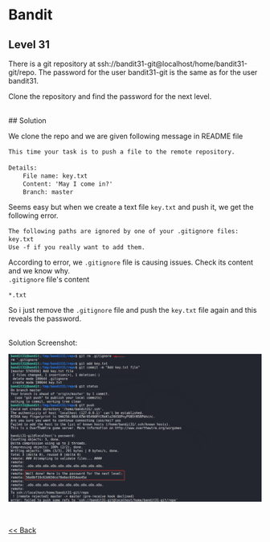 # Bandit

## Level 31
There is a git repository at ssh://bandit31-git@localhost/home/bandit31-git/repo. The password for the user bandit31-git is the same as for the user bandit31.

Clone the repository and find the password for the next level.

<br/>
## Solution

We clone the repo and we are given following message in README file

```
This time your task is to push a file to the remote repository.

Details:
    File name: key.txt
    Content: 'May I come in?'
    Branch: master
```

Seems easy but when we create a text file `key.txt` and push it, we get the following error.

```
The following paths are ignored by one of your .gitignore files:
key.txt
Use -f if you really want to add them.
```

According to error, we `.gitignore` file is causing issues. Check its content and we know why.<br/>
`.gitignore` file's content

```
*.txt
```

So i just remove the `.gitignore` file and push the `key.txt` file again and this reveals the password.

<br/>
Solution Screenshot:

![Level 31 Image](./images/Level31.png)

<br/>

[<< Back](https://grey-fish.github.io/Bandit/index.html)





